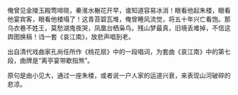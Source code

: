 



俺曾见金陵玉殿莺啼晓，秦淮水榭花开早，谁知道容易冰消！眼看他起朱楼，眼看他宴宾客，眼看他楼塌了！这青苔碧瓦堆，俺曾睡风流觉，将五十年兴亡看饱。那乌衣巷不姓王，莫愁湖鬼夜哭，凤凰台栖枭鸟。残山梦最真，旧境丢难掉，不信这舆图换稿！诌一套《哀江南》，放悲声唱到老。

出自清代戏曲家孔尚任所作《桃花扇》中的一段唱词，为套曲《哀江南》中的第七段，曲牌是“离亭宴带歇指煞”。

原句是由小见大，通过一座朱楼，或者说一户人家的运道兴衰，来表现山河破碎的悲凉。